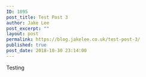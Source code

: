 ```yaml
---
ID: 1895
post_title: Test Post 3
author: Jake Lee
post_excerpt: ""
layout: post
permalink: https://blog.jakelee.co.uk/test-post-3/
published: true
post_date: 2018-10-30 23:14:00
---
```

Testing